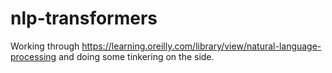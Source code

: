 # nlp-transformers

Working through https://learning.oreilly.com/library/view/natural-language-processing and doing some tinkering on the side.